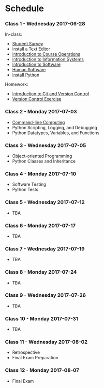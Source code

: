# Schedule

### Class 1 - Wednesday 2017-06-28

In-class:

  + [Student Survey](/assignments/survey/assignment.md)
  + [Install a Text Editor](https://atom.io/)
  + [Introduction to Course Operations](/README.md)
  + [Introduction to Information Systems](/notes/information-systems/notes.md)
  + [Introduction to Software](/notes/software/notes.md)
  + [Human Software](/projects/human-software/project.md)
  + [Install Python](/notes/python/installation.md)

Homework:

  + [Introduction to Git and Version Control](/notes/git/notes.md)
  + [Version Control Exercise](/exercises/version-control/exercise.md)

### Class 2 - Monday 2017-07-03

  + [Command-line Computing](/exercises/command-line-computing/exercise.md)
  + Python Scripting, Logging, and Debugging
  + Python Datatypes, Variables, and Functions

### Class 3 - Wednesday 2017-07-05

  + Object-oriented Programming
  + Python Classes and Inheritance

### Class 4 - Monday 2017-07-10

  + Software Testing
  + Python Tests

### Class 5 - Wednesday 2017-07-12

  + TBA

### Class 6 - Monday 2017-07-17

  + TBA

### Class 7 - Wednesday 2017-07-19

  + TBA

### Class 8 - Monday 2017-07-24

  + TBA

### Class 9 - Wednesday 2017-07-26

  + TBA

### Class 10 - Monday 2017-07-31

  + TBA

### Class 11 - Wednesday 2017-08-02

  + Retrospective
  + Final Exam Preparation

### Class 12 - Monday 2017-08-07

  + Final Exam
